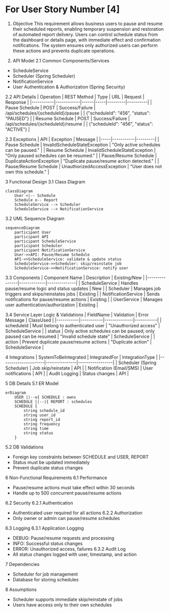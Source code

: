 # For User Story Number [4]

1. Objective
This requirement allows business users to pause and resume their scheduled reports, enabling temporary suspension and restoration of automated report delivery. Users can control schedule status from the dashboard or details page, with immediate effect and confirmation notifications. The system ensures only authorized users can perform these actions and prevents duplicate operations.

2. API Model
2.1 Common Components/Services
- ScheduleService
- Scheduler (Spring Scheduler)
- NotificationService
- User Authentication & Authorization (Spring Security)

2.2 API Details
| Operation | REST Method | Type | URL | Request | Response |
|-----------|------------|------|-----|---------|----------|
| Pause Schedule | POST | Success/Failure | /api/schedules/{scheduleId}/pause |  | {"scheduleId": "456", "status": "PAUSED"} |
| Resume Schedule | POST | Success/Failure | /api/schedules/{scheduleId}/resume |  | {"scheduleId": "456", "status": "ACTIVE"} |

2.3 Exceptions
| API | Exception | Message |
|-----|-----------|---------|
| Pause Schedule | InvalidScheduleStateException | "Only active schedules can be paused." |
| Resume Schedule | InvalidScheduleStateException | "Only paused schedules can be resumed." |
| Pause/Resume Schedule | DuplicateActionException | "Duplicate pause/resume action detected." |
| Pause/Resume Schedule | UnauthorizedAccessException | "User does not own this schedule." |

3 Functional Design
3.1 Class Diagram
```mermaid
classDiagram
    User <|-- Schedule
    Schedule o-- Report
    ScheduleService --> Scheduler
    ScheduleService --> NotificationService
```

3.2 UML Sequence Diagram
```mermaid
sequenceDiagram
    participant User
    participant API
    participant ScheduleService
    participant Scheduler
    participant NotificationService
    User->>API: Pause/Resume Schedule
    API->>ScheduleService: validate & update status
    ScheduleService->>Scheduler: skip/reinstate job
    ScheduleService->>NotificationService: notify user
```

3.3 Components
| Component Name | Description | Existing/New |
|---------------|-------------|--------------|
| ScheduleService | Handles pause/resume logic and status updates | New |
| Scheduler | Manages job triggers and skips/reinstates jobs | Existing |
| NotificationService | Sends notifications for pause/resume actions | Existing |
| UserService | Manages user authentication/authorization | Existing |

3.4 Service Layer Logic & Validations
| FieldName | Validation | Error Message | ClassUsed |
|-----------|-----------|--------------|-----------|
| scheduleId | Must belong to authenticated user | "Unauthorized access" | ScheduleService |
| status | Only active schedules can be paused; only paused can be resumed | "Invalid schedule state" | ScheduleService |
| action | Prevent duplicate pause/resume actions | "Duplicate action" | ScheduleService |

4 Integrations
| SystemToBeIntegrated | IntegratedFor | IntegrationType |
|---------------------|---------------|-----------------|
| Scheduler (Spring Scheduler) | Job skip/reinstate | API |
| Notification (Email/SMS) | User notifications | API |
| Audit Logging | Status changes | API |

5 DB Details
5.1 ER Model
```mermaid
erDiagram
    USER ||--o{ SCHEDULE : owns
    SCHEDULE ||--|{ REPORT : schedules
    SCHEDULE {
        string schedule_id
        string user_id
        string report_id
        string frequency
        string time
        string status
    }
```

5.2 DB Validations
- Foreign key constraints between SCHEDULE and USER, REPORT
- Status must be updated immediately
- Prevent duplicate status changes

6 Non-Functional Requirements
6.1 Performance
- Pause/resume actions must take effect within 30 seconds
- Handle up to 500 concurrent pause/resume actions

6.2 Security
6.2.1 Authentication
- Authenticated user required for all actions
6.2.2 Authorization
- Only owner or admin can pause/resume schedules

6.3 Logging
6.3.1 Application Logging
- DEBUG: Pause/resume requests and processing
- INFO: Successful status changes
- ERROR: Unauthorized access, failures
6.3.2 Audit Log
- All status changes logged with user, timestamp, and action

7 Dependencies
- Scheduler for job management
- Database for storing schedules

8 Assumptions
- Scheduler supports immediate skip/reinstate of jobs
- Users have access only to their own schedules
